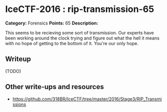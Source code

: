 # IceCTF-2016 : rip-transmission-65

**Category:** Forensics
**Points:** 65
**Description:**

This seems to be recieving some sort of transmission. Our experts have been working around the clock trying and figure out what the hell it means with no hope of getting to the bottom of it. You're our only hope.

## Writeup

(TODO)

## Other write-ups and resources

* https://github.com/318BR/IceCTF/tree/master/2016/Stage3/RIP_Transmissions
